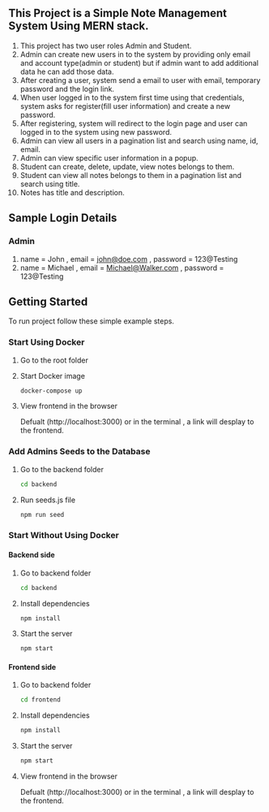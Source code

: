 ## This Project is a Simple Note Management System Using MERN stack.

1. This project has two user roles Admin and Student.
2. Admin can create new users in to the system by providing only email and account type(admin or student) but if admin want to add additional data he can add those data.
3. After creating a user, system send a email to user with email, temporary password and the login link.
4. When user logged in to the system first time using that credentials, system asks for register(fill user information) and create a new password.
5. After registering, system will redirect to the login page and user can logged in to the system using new password.
6. Admin can view all users in a pagination list and search using name, id, email.
7. Admin can view specific user information in a popup.
8. Student can create, delete, update, view notes belongs to them.
9. Student can view all notes belongs to them in a pagination list and search using title.
10. Notes has title and description.

## Sample Login Details

### Admin

1. name = John , email = john@doe.com , password = 123@Testing
2. name = Michael , email = Michael@Walker.com , password = 123@Testing

## Getting Started

To run project follow these simple example steps.

### Start Using Docker

1. Go to the root folder

2. Start Docker image
   ```sh
   docker-compose up
   ```

3. View frontend in the browser

   Defualt (http://localhost:3000) or in the terminal , a link will desplay to the frontend.


### Add Admins Seeds to the Database

1. Go to the backend folder
   ```sh
   cd backend
   ```

2. Run seeds.js file
   ```sh
   npm run seed
   ```

### Start Without Using Docker

#### Backend side

1. Go to backend folder
   ```sh
   cd backend
   ```
2. Install dependencies
   ```sh
   npm install
   ```
3. Start the server
   ```sh
   npm start
   ```

#### Frontend side

1. Go to backend folder
   ```sh
   cd frontend
   ```
2. Install dependencies
   ```sh
   npm install
   ```
3. Start the server
   ```sh
   npm start
   ```
4. View frontend in the browser

   Defualt (http://localhost:3000) or in the terminal , a link will desplay to the frontend.
